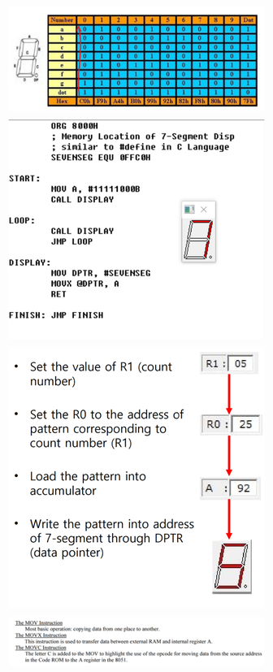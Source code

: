 

![img_1](../IMAGES/PICTURES/MP_SEGMENT.png)

![img_1](../IMAGES/PICTURES/MP_7_DISPLAY_SEGMENT.png)

![img_1](../IMAGES/PICTURES/MP_DISPLAY_NUMBER.png)

![img_1](../IMAGES/PICTURES/MP_MOV_MOVX.png)


